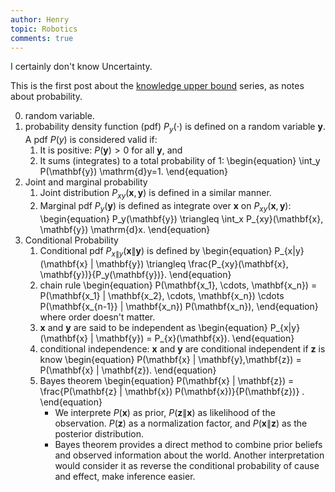 ```yaml
---
author: Henry
topic: Robotics
comments: true
---
```


I certainly don't know Uncertainty.

This is the first post about the [knowledge upper bound](https://henryzhangzhy.github.io/2019/08/15/knowledge-upper-bound.html) series, as notes about probability.

0. random variable.
1. probability density function (pdf) $P_y(\cdot)$ is defined on a random variable $\mathbf{y}$.
   A pdf $P(y)$ is considered valid if:
   1. It is positive: $P(\mathbf{y}) > 0$ for all $\mathbf{y}$, and
   2. It sums (integrates) to a total probability of 1: 
   \begin{equation}
     \int_y P(\mathbf{y}) \mathrm{d}y=1.
   \end{equation}
2. Joint and marginal probability
   1. Joint distribution $P_{xy}(\mathbf{x}, \mathbf{y})$ is defined in a similar manner.
   2. Marginal pdf $P_y(\mathbf{y})$ is defined as integrate over $\mathbf{x}$ on $P_{xy}(\mathbf{x}, \mathbf{y})$:
   \begin{equation}
     P_y(\mathbf{y}) \triangleq \int_x P_{xy}(\mathbf{x}, \mathbf{y}) \mathrm{d}x.
   \end{equation}
3. Conditional Probability
   1. Conditional pdf $P_{x\|y}(\mathbf{x} \| \mathbf{y})$ is defined by 
   \begin{equation}
     P_{x\|y}(\mathbf{x} \| \mathbf{y}) \triangleq \frac{P_{xy}(\mathbf{x}, \mathbf{y})}{P_y(\mathbf{y})}. 
   \end{equation}
   2. chain rule
      \begin{equation}
        P(\mathbf{x_1}, \cdots, \mathbf{x_n}) = P(\mathbf{x_1} \| \mathbf{x_2}, \cdots, \mathbf{x_n}) \cdots P(\mathbf{x_{n-1}} \| \mathbf{x_n}) P(\mathbf{x_n}), 
      \end{equation}
      where order doesn't matter.
   3. $\mathbf{x}$ and $\mathbf{y}$ are said to be independent as 
      \begin{equation}
        P_{x\|y}(\mathbf{x} \| \mathbf{y}) = P_{x}(\mathbf{x}). 
      \end{equation}
   4. conditional independence: $\mathbf{x}$ and $\mathbf{y}$ are conditional independent if $\mathbf{z}$ is know 
   \begin{equation}
     P(\mathbf{x} \| \mathbf{y},\mathbf{z}) = P(\mathbf{x} \| \mathbf{z}). 
   \end{equation}
   5. Bayes theorem 
   \begin{equation}
     P(\mathbf{x} \| \mathbf{z}) = \frac{P(\mathbf{z} \| \mathbf{x}) P(\mathbf{x})}{P(\mathbf{z})} .
   \end{equation}
      - We interprete $P(\mathbf{x})$ as prior, $P(\mathbf{z} \| \mathbf{x})$ as likelihood of the observation. $P(\mathbf{z})$ as a normalization factor, and $P(\mathbf{x} \| \mathbf{z})$ as the posterior distribution.
      - Bayes theorem provides a direct method to combine prior beliefs and observed information about the world. Another interpretation would consider it as reverse the conditional probability of cause and effect, make inference easier.